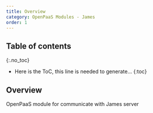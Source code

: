 ```yaml
---
title: Overview
category: OpenPaaS Modules - James
order: 1
---
```

## Table of contents
{:.no_toc}

* Here is the ToC, this line is needed to generate...
{:toc}

## Overview

OpenPaaS module for communicate with James server
